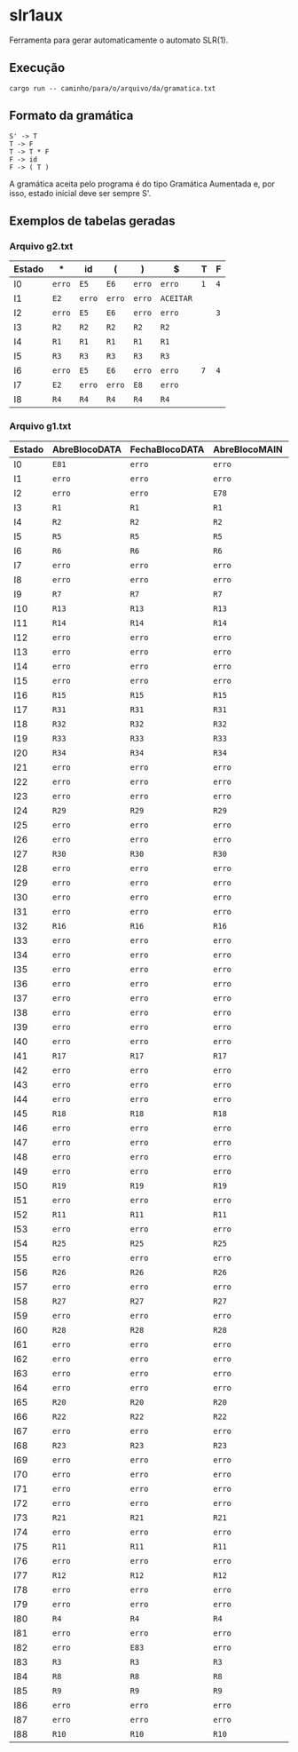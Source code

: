 # slr1aux
Ferramenta para gerar automaticamente o automato SLR(1).
## Execução
```
cargo run -- caminho/para/o/arquivo/da/gramatica.txt
```
## Formato da gramática
```
S' -> T
T -> F
T -> T * F
F -> id
F -> ( T )
```
A gramática aceita pelo programa é do tipo Gramática Aumentada e, por isso, estado inicial deve ser sempre S'.
## Exemplos de tabelas geradas
### Arquivo g2.txt
| Estado | * | id | ( | ) | $ | T | F |
|---|---|---|---|---|---|---|---|
| I0 | ```erro``` | ```E5``` | ```E6``` | ```erro``` | ```erro``` | ```1``` | ```4``` | 
| I1 | ```E2``` | ```erro``` | ```erro``` | ```erro``` | ```ACEITAR``` |   |   | 
| I2 | ```erro``` | ```E5``` | ```E6``` | ```erro``` | ```erro``` |   | ```3``` | 
| I3 | ```R2``` | ```R2``` | ```R2``` | ```R2``` | ```R2``` |   |   | 
| I4 | ```R1``` | ```R1``` | ```R1``` | ```R1``` | ```R1``` |   |   | 
| I5 | ```R3``` | ```R3``` | ```R3``` | ```R3``` | ```R3``` |   |   | 
| I6 | ```erro``` | ```E5``` | ```E6``` | ```erro``` | ```erro``` | ```7``` | ```4``` | 
| I7 | ```E2``` | ```erro``` | ```erro``` | ```E8``` | ```erro``` |   |   | 
| I8 | ```R4``` | ```R4``` | ```R4``` | ```R4``` | ```R4``` |   |   | 
### Arquivo g1.txt
| Estado | AbreBlocoDATA | FechaBlocoDATA | AbreBlocoMAIN | FechaBlocoMAIN | AbreBlocoDeCodigo | FechaBlocoDeCodigo | TipoDeVariavel | DoisPontos | IdDeVariavel | PontoEVirgula | Virgula | AbreBlocoINZ | FechaBlocoINZ | AbreBlocoWNZ | FechaBlocoWNZ | AbreBlocoRUI | FechaBlocoRUI | Bloc | IdDeBloco | Set | Print | String | Scan | Caractere | Numero | Operador | AbreParenteses | FechaParenteses | $ | S | A | B | C | D | E | F | G | H | I | J | K | L | M |
|---|---|---|---|---|---|---|---|---|---|---|---|---|---|---|---|---|---|---|---|---|---|---|---|---|---|---|---|---|---|---|---|---|---|---|---|---|---|---|---|---|---|---|---|
| I0 | ```E81``` | ```erro``` | ```erro``` | ```erro``` | ```erro``` | ```erro``` | ```erro``` | ```erro``` | ```erro``` | ```erro``` | ```erro``` | ```erro``` | ```erro``` | ```erro``` | ```erro``` | ```erro``` | ```erro``` | ```erro``` | ```erro``` | ```erro``` | ```erro``` | ```erro``` | ```erro``` | ```erro``` | ```erro``` | ```erro``` | ```erro``` | ```erro``` | ```erro``` | ```1``` | ```2``` |   |   |   |   |   |   |   |   |   |   |   |   | 
| I1 | ```erro``` | ```erro``` | ```erro``` | ```erro``` | ```erro``` | ```erro``` | ```erro``` | ```erro``` | ```erro``` | ```erro``` | ```erro``` | ```erro``` | ```erro``` | ```erro``` | ```erro``` | ```erro``` | ```erro``` | ```erro``` | ```erro``` | ```erro``` | ```erro``` | ```erro``` | ```erro``` | ```erro``` | ```erro``` | ```erro``` | ```erro``` | ```erro``` | ```ACEITAR``` |   |   |   |   |   |   |   |   |   |   |   |   |   |   | 
| I2 | ```erro``` | ```erro``` | ```E78``` | ```erro``` | ```erro``` | ```erro``` | ```erro``` | ```erro``` | ```erro``` | ```erro``` | ```erro``` | ```erro``` | ```erro``` | ```erro``` | ```erro``` | ```erro``` | ```erro``` | ```erro``` | ```erro``` | ```erro``` | ```erro``` | ```erro``` | ```erro``` | ```erro``` | ```erro``` | ```erro``` | ```erro``` | ```erro``` | ```erro``` |   |   | ```3``` |   |   |   |   |   |   |   |   |   |   |   | 
| I3 | ```R1``` | ```R1``` | ```R1``` | ```R1``` | ```E7``` | ```R1``` | ```R1``` | ```R1``` | ```R1``` | ```R1``` | ```R1``` | ```R1``` | ```R1``` | ```R1``` | ```R1``` | ```R1``` | ```R1``` | ```R1``` | ```R1``` | ```R1``` | ```R1``` | ```R1``` | ```R1``` | ```R1``` | ```R1``` | ```R1``` | ```R1``` | ```R1``` | ```R1``` |   |   |   | ```4``` | ```5``` |   |   |   |   |   |   |   |   |   | 
| I4 | ```R2``` | ```R2``` | ```R2``` | ```R2``` | ```R2``` | ```R2``` | ```R2``` | ```R2``` | ```R2``` | ```R2``` | ```R2``` | ```R2``` | ```R2``` | ```R2``` | ```R2``` | ```R2``` | ```R2``` | ```R2``` | ```R2``` | ```R2``` | ```R2``` | ```R2``` | ```R2``` | ```R2``` | ```R2``` | ```R2``` | ```R2``` | ```R2``` | ```R2``` |   |   |   |   |   |   |   |   |   |   |   |   |   |   | 
| I5 | ```R5``` | ```R5``` | ```R5``` | ```R5``` | ```E7``` | ```R5``` | ```R5``` | ```R5``` | ```R5``` | ```R5``` | ```R5``` | ```R5``` | ```R5``` | ```R5``` | ```R5``` | ```R5``` | ```R5``` | ```R5``` | ```R5``` | ```R5``` | ```R5``` | ```R5``` | ```R5``` | ```R5``` | ```R5``` | ```R5``` | ```R5``` | ```R5``` | ```R5``` |   |   |   | ```6``` | ```5``` |   |   |   |   |   |   |   |   |   | 
| I6 | ```R6``` | ```R6``` | ```R6``` | ```R6``` | ```R6``` | ```R6``` | ```R6``` | ```R6``` | ```R6``` | ```R6``` | ```R6``` | ```R6``` | ```R6``` | ```R6``` | ```R6``` | ```R6``` | ```R6``` | ```R6``` | ```R6``` | ```R6``` | ```R6``` | ```R6``` | ```R6``` | ```R6``` | ```R6``` | ```R6``` | ```R6``` | ```R6``` | ```R6``` |   |   |   |   |   |   |   |   |   |   |   |   |   |   | 
| I7 | ```erro``` | ```erro``` | ```erro``` | ```erro``` | ```erro``` | ```erro``` | ```erro``` | ```erro``` | ```erro``` | ```erro``` | ```erro``` | ```E12``` | ```erro``` | ```E28``` | ```erro``` | ```E33``` | ```erro``` | ```E42``` | ```erro``` | ```E46``` | ```E61``` | ```erro``` | ```E69``` | ```erro``` | ```erro``` | ```erro``` | ```erro``` | ```erro``` | ```erro``` |   |   |   |   |   |   |   |   | ```8``` | ```10``` |   |   |   |   | 
| I8 | ```erro``` | ```erro``` | ```erro``` | ```erro``` | ```erro``` | ```E9``` | ```erro``` | ```erro``` | ```erro``` | ```erro``` | ```erro``` | ```erro``` | ```erro``` | ```erro``` | ```erro``` | ```erro``` | ```erro``` | ```erro``` | ```erro``` | ```erro``` | ```erro``` | ```erro``` | ```erro``` | ```erro``` | ```erro``` | ```erro``` | ```erro``` | ```erro``` | ```erro``` |   |   |   |   |   |   |   |   |   |   |   |   |   |   | 
| I9 | ```R7``` | ```R7``` | ```R7``` | ```R7``` | ```R7``` | ```R7``` | ```R7``` | ```R7``` | ```R7``` | ```R7``` | ```R7``` | ```R7``` | ```R7``` | ```R7``` | ```R7``` | ```R7``` | ```R7``` | ```R7``` | ```R7``` | ```R7``` | ```R7``` | ```R7``` | ```R7``` | ```R7``` | ```R7``` | ```R7``` | ```R7``` | ```R7``` | ```R7``` |   |   |   |   |   |   |   |   |   |   |   |   |   |   | 
| I10 | ```R13``` | ```R13``` | ```R13``` | ```R13``` | ```R13``` | ```R13``` | ```R13``` | ```R13``` | ```R13``` | ```R13``` | ```R13``` | ```E12``` | ```R13``` | ```E28``` | ```R13``` | ```E33``` | ```R13``` | ```E42``` | ```R13``` | ```E46``` | ```E61``` | ```R13``` | ```E69``` | ```R13``` | ```R13``` | ```R13``` | ```R13``` | ```R13``` | ```R13``` |   |   |   |   |   |   |   |   | ```11``` | ```10``` |   |   |   |   | 
| I11 | ```R14``` | ```R14``` | ```R14``` | ```R14``` | ```R14``` | ```R14``` | ```R14``` | ```R14``` | ```R14``` | ```R14``` | ```R14``` | ```R14``` | ```R14``` | ```R14``` | ```R14``` | ```R14``` | ```R14``` | ```R14``` | ```R14``` | ```R14``` | ```R14``` | ```R14``` | ```R14``` | ```R14``` | ```R14``` | ```R14``` | ```R14``` | ```R14``` | ```R14``` |   |   |   |   |   |   |   |   |   |   |   |   |   |   | 
| I12 | ```erro``` | ```erro``` | ```erro``` | ```erro``` | ```erro``` | ```erro``` | ```erro``` | ```erro``` | ```E18``` | ```erro``` | ```erro``` | ```erro``` | ```erro``` | ```erro``` | ```erro``` | ```erro``` | ```erro``` | ```erro``` | ```erro``` | ```erro``` | ```erro``` | ```erro``` | ```erro``` | ```E20``` | ```E19``` | ```E21``` | ```erro``` | ```erro``` | ```erro``` |   |   |   |   |   |   |   |   |   |   |   |   | ```17``` | ```13``` | 
| I13 | ```erro``` | ```erro``` | ```erro``` | ```erro``` | ```erro``` | ```erro``` | ```erro``` | ```E14``` | ```erro``` | ```erro``` | ```erro``` | ```erro``` | ```erro``` | ```erro``` | ```erro``` | ```erro``` | ```erro``` | ```erro``` | ```erro``` | ```erro``` | ```erro``` | ```erro``` | ```erro``` | ```erro``` | ```erro``` | ```erro``` | ```erro``` | ```erro``` | ```erro``` |   |   |   |   |   |   |   |   |   |   |   |   |   |   | 
| I14 | ```erro``` | ```erro``` | ```erro``` | ```erro``` | ```erro``` | ```erro``` | ```erro``` | ```erro``` | ```erro``` | ```erro``` | ```erro``` | ```E12``` | ```erro``` | ```E28``` | ```erro``` | ```E33``` | ```erro``` | ```E42``` | ```erro``` | ```E46``` | ```E61``` | ```erro``` | ```E69``` | ```erro``` | ```erro``` | ```erro``` | ```erro``` | ```erro``` | ```erro``` |   |   |   |   |   |   |   |   | ```15``` | ```10``` |   |   |   |   | 
| I15 | ```erro``` | ```erro``` | ```erro``` | ```erro``` | ```erro``` | ```erro``` | ```erro``` | ```erro``` | ```erro``` | ```erro``` | ```erro``` | ```erro``` | ```E16``` | ```erro``` | ```erro``` | ```erro``` | ```erro``` | ```erro``` | ```erro``` | ```erro``` | ```erro``` | ```erro``` | ```erro``` | ```erro``` | ```erro``` | ```erro``` | ```erro``` | ```erro``` | ```erro``` |   |   |   |   |   |   |   |   |   |   |   |   |   |   | 
| I16 | ```R15``` | ```R15``` | ```R15``` | ```R15``` | ```R15``` | ```R15``` | ```R15``` | ```R15``` | ```R15``` | ```R15``` | ```R15``` | ```R15``` | ```R15``` | ```R15``` | ```R15``` | ```R15``` | ```R15``` | ```R15``` | ```R15``` | ```R15``` | ```R15``` | ```R15``` | ```R15``` | ```R15``` | ```R15``` | ```R15``` | ```R15``` | ```R15``` | ```R15``` |   |   |   |   |   |   |   |   |   |   |   |   |   |   | 
| I17 | ```R31``` | ```R31``` | ```R31``` | ```R31``` | ```R31``` | ```R31``` | ```R31``` | ```R31``` | ```R31``` | ```R31``` | ```R31``` | ```R31``` | ```R31``` | ```R31``` | ```R31``` | ```R31``` | ```R31``` | ```R31``` | ```R31``` | ```R31``` | ```R31``` | ```R31``` | ```R31``` | ```R31``` | ```R31``` | ```R31``` | ```R31``` | ```R31``` | ```R31``` |   |   |   |   |   |   |   |   |   |   |   |   |   |   | 
| I18 | ```R32``` | ```R32``` | ```R32``` | ```R32``` | ```R32``` | ```R32``` | ```R32``` | ```R32``` | ```R32``` | ```R32``` | ```R32``` | ```R32``` | ```R32``` | ```R32``` | ```R32``` | ```R32``` | ```R32``` | ```R32``` | ```R32``` | ```R32``` | ```R32``` | ```R32``` | ```R32``` | ```R32``` | ```R32``` | ```R32``` | ```R32``` | ```R32``` | ```R32``` |   |   |   |   |   |   |   |   |   |   |   |   |   |   | 
| I19 | ```R33``` | ```R33``` | ```R33``` | ```R33``` | ```R33``` | ```R33``` | ```R33``` | ```R33``` | ```R33``` | ```R33``` | ```R33``` | ```R33``` | ```R33``` | ```R33``` | ```R33``` | ```R33``` | ```R33``` | ```R33``` | ```R33``` | ```R33``` | ```R33``` | ```R33``` | ```R33``` | ```R33``` | ```R33``` | ```R33``` | ```R33``` | ```R33``` | ```R33``` |   |   |   |   |   |   |   |   |   |   |   |   |   |   | 
| I20 | ```R34``` | ```R34``` | ```R34``` | ```R34``` | ```R34``` | ```R34``` | ```R34``` | ```R34``` | ```R34``` | ```R34``` | ```R34``` | ```R34``` | ```R34``` | ```R34``` | ```R34``` | ```R34``` | ```R34``` | ```R34``` | ```R34``` | ```R34``` | ```R34``` | ```R34``` | ```R34``` | ```R34``` | ```R34``` | ```R34``` | ```R34``` | ```R34``` | ```R34``` |   |   |   |   |   |   |   |   |   |   |   |   |   |   | 
| I21 | ```erro``` | ```erro``` | ```erro``` | ```erro``` | ```erro``` | ```erro``` | ```erro``` | ```erro``` | ```erro``` | ```erro``` | ```erro``` | ```erro``` | ```erro``` | ```erro``` | ```erro``` | ```erro``` | ```erro``` | ```erro``` | ```erro``` | ```erro``` | ```erro``` | ```erro``` | ```erro``` | ```erro``` | ```erro``` | ```erro``` | ```E22``` | ```erro``` | ```erro``` |   |   |   |   |   |   |   |   |   |   |   |   |   |   | 
| I22 | ```erro``` | ```erro``` | ```erro``` | ```erro``` | ```erro``` | ```erro``` | ```erro``` | ```erro``` | ```E18``` | ```erro``` | ```erro``` | ```erro``` | ```erro``` | ```erro``` | ```erro``` | ```erro``` | ```erro``` | ```erro``` | ```erro``` | ```erro``` | ```erro``` | ```erro``` | ```erro``` | ```E20``` | ```E19``` | ```E21``` | ```erro``` | ```erro``` | ```erro``` |   |   |   |   |   |   |   |   |   |   |   |   | ```17``` | ```23``` | 
| I23 | ```erro``` | ```erro``` | ```erro``` | ```erro``` | ```erro``` | ```erro``` | ```erro``` | ```erro``` | ```erro``` | ```erro``` | ```E25``` | ```erro``` | ```erro``` | ```erro``` | ```erro``` | ```erro``` | ```erro``` | ```erro``` | ```erro``` | ```erro``` | ```erro``` | ```erro``` | ```erro``` | ```erro``` | ```erro``` | ```erro``` | ```erro``` | ```E24``` | ```erro``` |   |   |   |   |   |   |   |   |   |   |   |   |   |   | 
| I24 | ```R29``` | ```R29``` | ```R29``` | ```R29``` | ```R29``` | ```R29``` | ```R29``` | ```R29``` | ```R29``` | ```R29``` | ```R29``` | ```R29``` | ```R29``` | ```R29``` | ```R29``` | ```R29``` | ```R29``` | ```R29``` | ```R29``` | ```R29``` | ```R29``` | ```R29``` | ```R29``` | ```R29``` | ```R29``` | ```R29``` | ```R29``` | ```R29``` | ```R29``` |   |   |   |   |   |   |   |   |   |   |   |   |   |   | 
| I25 | ```erro``` | ```erro``` | ```erro``` | ```erro``` | ```erro``` | ```erro``` | ```erro``` | ```erro``` | ```E18``` | ```erro``` | ```erro``` | ```erro``` | ```erro``` | ```erro``` | ```erro``` | ```erro``` | ```erro``` | ```erro``` | ```erro``` | ```erro``` | ```erro``` | ```erro``` | ```erro``` | ```E20``` | ```E19``` | ```E21``` | ```erro``` | ```erro``` | ```erro``` |   |   |   |   |   |   |   |   |   |   |   |   | ```17``` | ```26``` | 
| I26 | ```erro``` | ```erro``` | ```erro``` | ```erro``` | ```erro``` | ```erro``` | ```erro``` | ```erro``` | ```erro``` | ```erro``` | ```erro``` | ```erro``` | ```erro``` | ```erro``` | ```erro``` | ```erro``` | ```erro``` | ```erro``` | ```erro``` | ```erro``` | ```erro``` | ```erro``` | ```erro``` | ```erro``` | ```erro``` | ```erro``` | ```erro``` | ```E24``` | ```erro``` |   |   |   |   |   |   |   |   |   |   |   |   |   |   | 
| I27 | ```R30``` | ```R30``` | ```R30``` | ```R30``` | ```R30``` | ```R30``` | ```R30``` | ```R30``` | ```R30``` | ```R30``` | ```R30``` | ```R30``` | ```R30``` | ```R30``` | ```R30``` | ```R30``` | ```R30``` | ```R30``` | ```R30``` | ```R30``` | ```R30``` | ```R30``` | ```R30``` | ```R30``` | ```R30``` | ```R30``` | ```R30``` | ```R30``` | ```R30``` |   |   |   |   |   |   |   |   |   |   |   |   |   |   | 
| I28 | ```erro``` | ```erro``` | ```erro``` | ```erro``` | ```erro``` | ```erro``` | ```erro``` | ```erro``` | ```E18``` | ```erro``` | ```erro``` | ```erro``` | ```erro``` | ```erro``` | ```erro``` | ```erro``` | ```erro``` | ```erro``` | ```erro``` | ```erro``` | ```erro``` | ```erro``` | ```erro``` | ```E20``` | ```E19``` | ```E21``` | ```erro``` | ```erro``` | ```erro``` |   |   |   |   |   |   |   |   |   |   |   |   | ```17``` | ```29``` | 
| I29 | ```erro``` | ```erro``` | ```erro``` | ```erro``` | ```erro``` | ```erro``` | ```erro``` | ```E14``` | ```erro``` | ```erro``` | ```erro``` | ```erro``` | ```erro``` | ```erro``` | ```erro``` | ```erro``` | ```erro``` | ```erro``` | ```erro``` | ```erro``` | ```erro``` | ```erro``` | ```erro``` | ```erro``` | ```erro``` | ```erro``` | ```erro``` | ```erro``` | ```erro``` |   |   |   |   |   |   |   |   |   |   |   |   |   |   | 
| I30 | ```erro``` | ```erro``` | ```erro``` | ```erro``` | ```erro``` | ```erro``` | ```erro``` | ```erro``` | ```erro``` | ```erro``` | ```erro``` | ```E12``` | ```erro``` | ```E28``` | ```erro``` | ```E33``` | ```erro``` | ```E42``` | ```erro``` | ```E46``` | ```E61``` | ```erro``` | ```E69``` | ```erro``` | ```erro``` | ```erro``` | ```erro``` | ```erro``` | ```erro``` |   |   |   |   |   |   |   |   | ```31``` | ```10``` |   |   |   |   | 
| I31 | ```erro``` | ```erro``` | ```erro``` | ```erro``` | ```erro``` | ```erro``` | ```erro``` | ```erro``` | ```erro``` | ```erro``` | ```erro``` | ```erro``` | ```erro``` | ```erro``` | ```E32``` | ```erro``` | ```erro``` | ```erro``` | ```erro``` | ```erro``` | ```erro``` | ```erro``` | ```erro``` | ```erro``` | ```erro``` | ```erro``` | ```erro``` | ```erro``` | ```erro``` |   |   |   |   |   |   |   |   |   |   |   |   |   |   | 
| I32 | ```R16``` | ```R16``` | ```R16``` | ```R16``` | ```R16``` | ```R16``` | ```R16``` | ```R16``` | ```R16``` | ```R16``` | ```R16``` | ```R16``` | ```R16``` | ```R16``` | ```R16``` | ```R16``` | ```R16``` | ```R16``` | ```R16``` | ```R16``` | ```R16``` | ```R16``` | ```R16``` | ```R16``` | ```R16``` | ```R16``` | ```R16``` | ```R16``` | ```R16``` |   |   |   |   |   |   |   |   |   |   |   |   |   |   | 
| I33 | ```erro``` | ```erro``` | ```erro``` | ```erro``` | ```erro``` | ```erro``` | ```erro``` | ```erro``` | ```E18``` | ```erro``` | ```erro``` | ```erro``` | ```erro``` | ```erro``` | ```erro``` | ```erro``` | ```erro``` | ```erro``` | ```erro``` | ```erro``` | ```erro``` | ```erro``` | ```erro``` | ```erro``` | ```erro``` | ```erro``` | ```erro``` | ```erro``` | ```erro``` |   |   |   |   |   |   |   |   |   |   |   |   |   |   | 
| I34 | ```erro``` | ```erro``` | ```erro``` | ```erro``` | ```erro``` | ```erro``` | ```erro``` | ```erro``` | ```erro``` | ```erro``` | ```E25``` | ```erro``` | ```erro``` | ```erro``` | ```erro``` | ```erro``` | ```erro``` | ```erro``` | ```erro``` | ```erro``` | ```erro``` | ```erro``` | ```erro``` | ```erro``` | ```erro``` | ```erro``` | ```erro``` | ```erro``` | ```erro``` |   |   |   |   |   |   |   |   |   |   |   |   |   |   | 
| I35 | ```erro``` | ```erro``` | ```erro``` | ```erro``` | ```erro``` | ```erro``` | ```erro``` | ```erro``` | ```E18``` | ```erro``` | ```erro``` | ```erro``` | ```erro``` | ```erro``` | ```erro``` | ```erro``` | ```erro``` | ```erro``` | ```erro``` | ```erro``` | ```erro``` | ```erro``` | ```erro``` | ```E20``` | ```E19``` | ```E21``` | ```erro``` | ```erro``` | ```erro``` |   |   |   |   |   |   |   |   |   |   |   |   | ```17``` | ```36``` | 
| I36 | ```erro``` | ```erro``` | ```erro``` | ```erro``` | ```erro``` | ```erro``` | ```erro``` | ```erro``` | ```erro``` | ```erro``` | ```E25``` | ```erro``` | ```erro``` | ```erro``` | ```erro``` | ```erro``` | ```erro``` | ```erro``` | ```erro``` | ```erro``` | ```erro``` | ```erro``` | ```erro``` | ```erro``` | ```erro``` | ```erro``` | ```erro``` | ```erro``` | ```erro``` |   |   |   |   |   |   |   |   |   |   |   |   |   |   | 
| I37 | ```erro``` | ```erro``` | ```erro``` | ```erro``` | ```erro``` | ```erro``` | ```erro``` | ```erro``` | ```E18``` | ```erro``` | ```erro``` | ```erro``` | ```erro``` | ```erro``` | ```erro``` | ```erro``` | ```erro``` | ```erro``` | ```erro``` | ```erro``` | ```erro``` | ```erro``` | ```erro``` | ```E20``` | ```E19``` | ```E21``` | ```erro``` | ```erro``` | ```erro``` |   |   |   |   |   |   |   |   |   |   |   |   | ```17``` | ```38``` | 
| I38 | ```erro``` | ```erro``` | ```erro``` | ```erro``` | ```erro``` | ```erro``` | ```erro``` | ```E14``` | ```erro``` | ```erro``` | ```erro``` | ```erro``` | ```erro``` | ```erro``` | ```erro``` | ```erro``` | ```erro``` | ```erro``` | ```erro``` | ```erro``` | ```erro``` | ```erro``` | ```erro``` | ```erro``` | ```erro``` | ```erro``` | ```erro``` | ```erro``` | ```erro``` |   |   |   |   |   |   |   |   |   |   |   |   |   |   | 
| I39 | ```erro``` | ```erro``` | ```erro``` | ```erro``` | ```erro``` | ```erro``` | ```erro``` | ```erro``` | ```erro``` | ```erro``` | ```erro``` | ```E12``` | ```erro``` | ```E28``` | ```erro``` | ```E33``` | ```erro``` | ```E42``` | ```erro``` | ```E46``` | ```E61``` | ```erro``` | ```E69``` | ```erro``` | ```erro``` | ```erro``` | ```erro``` | ```erro``` | ```erro``` |   |   |   |   |   |   |   |   | ```40``` | ```10``` |   |   |   |   | 
| I40 | ```erro``` | ```erro``` | ```erro``` | ```erro``` | ```erro``` | ```erro``` | ```erro``` | ```erro``` | ```erro``` | ```erro``` | ```erro``` | ```erro``` | ```erro``` | ```erro``` | ```erro``` | ```erro``` | ```E41``` | ```erro``` | ```erro``` | ```erro``` | ```erro``` | ```erro``` | ```erro``` | ```erro``` | ```erro``` | ```erro``` | ```erro``` | ```erro``` | ```erro``` |   |   |   |   |   |   |   |   |   |   |   |   |   |   | 
| I41 | ```R17``` | ```R17``` | ```R17``` | ```R17``` | ```R17``` | ```R17``` | ```R17``` | ```R17``` | ```R17``` | ```R17``` | ```R17``` | ```R17``` | ```R17``` | ```R17``` | ```R17``` | ```R17``` | ```R17``` | ```R17``` | ```R17``` | ```R17``` | ```R17``` | ```R17``` | ```R17``` | ```R17``` | ```R17``` | ```R17``` | ```R17``` | ```R17``` | ```R17``` |   |   |   |   |   |   |   |   |   |   |   |   |   |   | 
| I42 | ```erro``` | ```erro``` | ```erro``` | ```erro``` | ```erro``` | ```erro``` | ```erro``` | ```E14``` | ```erro``` | ```erro``` | ```erro``` | ```erro``` | ```erro``` | ```erro``` | ```erro``` | ```erro``` | ```erro``` | ```erro``` | ```erro``` | ```erro``` | ```erro``` | ```erro``` | ```erro``` | ```erro``` | ```erro``` | ```erro``` | ```erro``` | ```erro``` | ```erro``` |   |   |   |   |   |   |   |   |   |   |   |   |   |   | 
| I43 | ```erro``` | ```erro``` | ```erro``` | ```erro``` | ```erro``` | ```erro``` | ```erro``` | ```erro``` | ```erro``` | ```erro``` | ```erro``` | ```erro``` | ```erro``` | ```erro``` | ```erro``` | ```erro``` | ```erro``` | ```erro``` | ```E44``` | ```erro``` | ```erro``` | ```erro``` | ```erro``` | ```erro``` | ```erro``` | ```erro``` | ```erro``` | ```erro``` | ```erro``` |   |   |   |   |   |   |   |   |   |   |   |   |   |   | 
| I44 | ```erro``` | ```erro``` | ```erro``` | ```erro``` | ```erro``` | ```erro``` | ```erro``` | ```erro``` | ```erro``` | ```E45``` | ```erro``` | ```erro``` | ```erro``` | ```erro``` | ```erro``` | ```erro``` | ```erro``` | ```erro``` | ```erro``` | ```erro``` | ```erro``` | ```erro``` | ```erro``` | ```erro``` | ```erro``` | ```erro``` | ```erro``` | ```erro``` | ```erro``` |   |   |   |   |   |   |   |   |   |   |   |   |   |   | 
| I45 | ```R18``` | ```R18``` | ```R18``` | ```R18``` | ```R18``` | ```R18``` | ```R18``` | ```R18``` | ```R18``` | ```R18``` | ```R18``` | ```R18``` | ```R18``` | ```R18``` | ```R18``` | ```R18``` | ```R18``` | ```R18``` | ```R18``` | ```R18``` | ```R18``` | ```R18``` | ```R18``` | ```R18``` | ```R18``` | ```R18``` | ```R18``` | ```R18``` | ```R18``` |   |   |   |   |   |   |   |   |   |   |   |   |   |   | 
| I46 | ```erro``` | ```erro``` | ```erro``` | ```erro``` | ```erro``` | ```erro``` | ```erro``` | ```E14``` | ```erro``` | ```erro``` | ```erro``` | ```erro``` | ```erro``` | ```erro``` | ```erro``` | ```erro``` | ```erro``` | ```erro``` | ```erro``` | ```erro``` | ```erro``` | ```erro``` | ```erro``` | ```erro``` | ```erro``` | ```erro``` | ```erro``` | ```erro``` | ```erro``` |   |   |   |   |   |   |   |   |   |   |   |   |   |   | 
| I47 | ```erro``` | ```erro``` | ```erro``` | ```erro``` | ```erro``` | ```erro``` | ```erro``` | ```erro``` | ```E18``` | ```erro``` | ```erro``` | ```erro``` | ```erro``` | ```erro``` | ```erro``` | ```erro``` | ```erro``` | ```erro``` | ```erro``` | ```erro``` | ```erro``` | ```erro``` | ```erro``` | ```erro``` | ```erro``` | ```erro``` | ```erro``` | ```erro``` | ```erro``` |   |   |   |   |   |   |   |   |   |   |   |   |   |   | 
| I48 | ```erro``` | ```erro``` | ```erro``` | ```erro``` | ```erro``` | ```erro``` | ```erro``` | ```erro``` | ```erro``` | ```erro``` | ```E25``` | ```erro``` | ```erro``` | ```erro``` | ```erro``` | ```erro``` | ```erro``` | ```erro``` | ```erro``` | ```erro``` | ```erro``` | ```erro``` | ```erro``` | ```erro``` | ```erro``` | ```erro``` | ```erro``` | ```erro``` | ```erro``` |   |   |   |   |   |   |   |   |   |   |   |   |   |   | 
| I49 | ```erro``` | ```erro``` | ```erro``` | ```erro``` | ```erro``` | ```erro``` | ```erro``` | ```erro``` | ```E18``` | ```erro``` | ```erro``` | ```erro``` | ```erro``` | ```erro``` | ```erro``` | ```erro``` | ```erro``` | ```erro``` | ```erro``` | ```erro``` | ```erro``` | ```E57``` | ```erro``` | ```E20``` | ```E19``` | ```E21``` | ```erro``` | ```erro``` | ```erro``` |   |   |   |   |   |   |   |   |   |   |   | ```50``` | ```59``` |   | 
| I50 | ```R19``` | ```R19``` | ```R19``` | ```R19``` | ```R19``` | ```R19``` | ```R19``` | ```R19``` | ```R19``` | ```R19``` | ```R19``` | ```R19``` | ```R19``` | ```R19``` | ```R19``` | ```R19``` | ```R19``` | ```R19``` | ```R19``` | ```R19``` | ```R19``` | ```R19``` | ```R19``` | ```R19``` | ```R19``` | ```R19``` | ```R19``` | ```R19``` | ```R19``` |   |   |   |   |   |   |   |   |   |   |   |   |   |   | 
| I51 | ```erro``` | ```erro``` | ```erro``` | ```erro``` | ```erro``` | ```erro``` | ```erro``` | ```erro``` | ```erro``` | ```E45``` | ```erro``` | ```erro``` | ```erro``` | ```erro``` | ```erro``` | ```erro``` | ```erro``` | ```erro``` | ```erro``` | ```erro``` | ```erro``` | ```erro``` | ```erro``` | ```erro``` | ```erro``` | ```erro``` | ```erro``` | ```erro``` | ```erro``` |   |   |   |   |   |   |   |   |   |   |   |   |   |   | 
| I52 | ```R11``` | ```R11``` | ```R11``` | ```R11``` | ```R11``` | ```R11``` | ```R11``` | ```R11``` | ```R11``` | ```R11``` | ```R11``` | ```R11``` | ```R11``` | ```R11``` | ```R11``` | ```R11``` | ```R11``` | ```R11``` | ```R11``` | ```R11``` | ```R11``` | ```R11``` | ```R11``` | ```R11``` | ```R11``` | ```R11``` | ```R11``` | ```R11``` | ```R11``` |   |   |   |   |   |   |   |   |   |   |   |   |   |   | 
| I53 | ```erro``` | ```erro``` | ```erro``` | ```erro``` | ```erro``` | ```erro``` | ```erro``` | ```erro``` | ```erro``` | ```E45``` | ```erro``` | ```erro``` | ```erro``` | ```erro``` | ```erro``` | ```erro``` | ```erro``` | ```erro``` | ```erro``` | ```erro``` | ```erro``` | ```erro``` | ```erro``` | ```erro``` | ```erro``` | ```erro``` | ```erro``` | ```erro``` | ```erro``` |   |   |   |   |   |   |   |   |   |   |   |   |   |   | 
| I54 | ```R25``` | ```R25``` | ```R25``` | ```R25``` | ```R25``` | ```R25``` | ```R25``` | ```R25``` | ```R25``` | ```R25``` | ```R25``` | ```R25``` | ```R25``` | ```R25``` | ```R25``` | ```R25``` | ```R25``` | ```R25``` | ```R25``` | ```R25``` | ```R25``` | ```R25``` | ```R25``` | ```R25``` | ```R25``` | ```R25``` | ```R25``` | ```R25``` | ```R25``` |   |   |   |   |   |   |   |   |   |   |   |   |   |   | 
| I55 | ```erro``` | ```erro``` | ```erro``` | ```erro``` | ```erro``` | ```erro``` | ```erro``` | ```erro``` | ```erro``` | ```E45``` | ```erro``` | ```erro``` | ```erro``` | ```erro``` | ```erro``` | ```erro``` | ```erro``` | ```erro``` | ```erro``` | ```erro``` | ```erro``` | ```erro``` | ```erro``` | ```erro``` | ```erro``` | ```erro``` | ```erro``` | ```erro``` | ```erro``` |   |   |   |   |   |   |   |   |   |   |   |   |   |   | 
| I56 | ```R26``` | ```R26``` | ```R26``` | ```R26``` | ```R26``` | ```R26``` | ```R26``` | ```R26``` | ```R26``` | ```R26``` | ```R26``` | ```R26``` | ```R26``` | ```R26``` | ```R26``` | ```R26``` | ```R26``` | ```R26``` | ```R26``` | ```R26``` | ```R26``` | ```R26``` | ```R26``` | ```R26``` | ```R26``` | ```R26``` | ```R26``` | ```R26``` | ```R26``` |   |   |   |   |   |   |   |   |   |   |   |   |   |   | 
| I57 | ```erro``` | ```erro``` | ```erro``` | ```erro``` | ```erro``` | ```erro``` | ```erro``` | ```erro``` | ```erro``` | ```E45``` | ```erro``` | ```erro``` | ```erro``` | ```erro``` | ```erro``` | ```erro``` | ```erro``` | ```erro``` | ```erro``` | ```erro``` | ```erro``` | ```erro``` | ```erro``` | ```erro``` | ```erro``` | ```erro``` | ```erro``` | ```erro``` | ```erro``` |   |   |   |   |   |   |   |   |   |   |   |   |   |   | 
| I58 | ```R27``` | ```R27``` | ```R27``` | ```R27``` | ```R27``` | ```R27``` | ```R27``` | ```R27``` | ```R27``` | ```R27``` | ```R27``` | ```R27``` | ```R27``` | ```R27``` | ```R27``` | ```R27``` | ```R27``` | ```R27``` | ```R27``` | ```R27``` | ```R27``` | ```R27``` | ```R27``` | ```R27``` | ```R27``` | ```R27``` | ```R27``` | ```R27``` | ```R27``` |   |   |   |   |   |   |   |   |   |   |   |   |   |   | 
| I59 | ```erro``` | ```erro``` | ```erro``` | ```erro``` | ```erro``` | ```erro``` | ```erro``` | ```erro``` | ```erro``` | ```E45``` | ```erro``` | ```erro``` | ```erro``` | ```erro``` | ```erro``` | ```erro``` | ```erro``` | ```erro``` | ```erro``` | ```erro``` | ```erro``` | ```erro``` | ```erro``` | ```erro``` | ```erro``` | ```erro``` | ```erro``` | ```erro``` | ```erro``` |   |   |   |   |   |   |   |   |   |   |   |   |   |   | 
| I60 | ```R28``` | ```R28``` | ```R28``` | ```R28``` | ```R28``` | ```R28``` | ```R28``` | ```R28``` | ```R28``` | ```R28``` | ```R28``` | ```R28``` | ```R28``` | ```R28``` | ```R28``` | ```R28``` | ```R28``` | ```R28``` | ```R28``` | ```R28``` | ```R28``` | ```R28``` | ```R28``` | ```R28``` | ```R28``` | ```R28``` | ```R28``` | ```R28``` | ```R28``` |   |   |   |   |   |   |   |   |   |   |   |   |   |   | 
| I61 | ```erro``` | ```erro``` | ```erro``` | ```erro``` | ```erro``` | ```erro``` | ```erro``` | ```E14``` | ```erro``` | ```erro``` | ```erro``` | ```erro``` | ```erro``` | ```erro``` | ```erro``` | ```erro``` | ```erro``` | ```erro``` | ```erro``` | ```erro``` | ```erro``` | ```erro``` | ```erro``` | ```erro``` | ```erro``` | ```erro``` | ```erro``` | ```erro``` | ```erro``` |   |   |   |   |   |   |   |   |   |   |   |   |   |   | 
| I62 | ```erro``` | ```erro``` | ```erro``` | ```erro``` | ```erro``` | ```erro``` | ```erro``` | ```erro``` | ```erro``` | ```erro``` | ```erro``` | ```erro``` | ```erro``` | ```erro``` | ```erro``` | ```erro``` | ```erro``` | ```erro``` | ```erro``` | ```erro``` | ```erro``` | ```E57``` | ```erro``` | ```erro``` | ```erro``` | ```erro``` | ```erro``` | ```erro``` | ```erro``` |   |   |   |   |   |   |   |   |   |   |   |   |   |   | 
| I63 | ```erro``` | ```erro``` | ```erro``` | ```erro``` | ```erro``` | ```erro``` | ```erro``` | ```erro``` | ```erro``` | ```erro``` | ```E25``` | ```erro``` | ```erro``` | ```erro``` | ```erro``` | ```erro``` | ```erro``` | ```erro``` | ```erro``` | ```erro``` | ```erro``` | ```erro``` | ```erro``` | ```erro``` | ```erro``` | ```erro``` | ```erro``` | ```erro``` | ```erro``` |   |   |   |   |   |   |   |   |   |   |   |   |   |   | 
| I64 | ```erro``` | ```erro``` | ```erro``` | ```erro``` | ```erro``` | ```erro``` | ```erro``` | ```erro``` | ```E18``` | ```erro``` | ```erro``` | ```erro``` | ```erro``` | ```erro``` | ```erro``` | ```erro``` | ```erro``` | ```erro``` | ```erro``` | ```erro``` | ```erro``` | ```E57``` | ```erro``` | ```E20``` | ```E19``` | ```E21``` | ```erro``` | ```erro``` | ```erro``` |   |   |   |   |   |   |   |   |   |   | ```65``` | ```66``` | ```59``` |   | 
| I65 | ```R20``` | ```R20``` | ```R20``` | ```R20``` | ```R20``` | ```R20``` | ```R20``` | ```R20``` | ```R20``` | ```R20``` | ```R20``` | ```R20``` | ```R20``` | ```R20``` | ```R20``` | ```R20``` | ```R20``` | ```R20``` | ```R20``` | ```R20``` | ```R20``` | ```R20``` | ```R20``` | ```R20``` | ```R20``` | ```R20``` | ```R20``` | ```R20``` | ```R20``` |   |   |   |   |   |   |   |   |   |   |   |   |   |   | 
| I66 | ```R22``` | ```R22``` | ```R22``` | ```R22``` | ```R22``` | ```R22``` | ```R22``` | ```R22``` | ```R22``` | ```R22``` | ```E25``` | ```R22``` | ```R22``` | ```R22``` | ```R22``` | ```R22``` | ```R22``` | ```R22``` | ```R22``` | ```R22``` | ```R22``` | ```R22``` | ```R22``` | ```R22``` | ```R22``` | ```R22``` | ```R22``` | ```R22``` | ```R22``` |   |   |   |   |   |   |   |   |   |   |   |   |   |   | 
| I67 | ```erro``` | ```erro``` | ```erro``` | ```erro``` | ```erro``` | ```erro``` | ```erro``` | ```erro``` | ```E18``` | ```erro``` | ```erro``` | ```erro``` | ```erro``` | ```erro``` | ```erro``` | ```erro``` | ```erro``` | ```erro``` | ```erro``` | ```erro``` | ```erro``` | ```E57``` | ```erro``` | ```E20``` | ```E19``` | ```E21``` | ```erro``` | ```erro``` | ```erro``` |   |   |   |   |   |   |   |   |   |   | ```68``` | ```66``` | ```59``` |   | 
| I68 | ```R23``` | ```R23``` | ```R23``` | ```R23``` | ```R23``` | ```R23``` | ```R23``` | ```R23``` | ```R23``` | ```R23``` | ```R23``` | ```R23``` | ```R23``` | ```R23``` | ```R23``` | ```R23``` | ```R23``` | ```R23``` | ```R23``` | ```R23``` | ```R23``` | ```R23``` | ```R23``` | ```R23``` | ```R23``` | ```R23``` | ```R23``` | ```R23``` | ```R23``` |   |   |   |   |   |   |   |   |   |   |   |   |   |   | 
| I69 | ```erro``` | ```erro``` | ```erro``` | ```erro``` | ```erro``` | ```erro``` | ```erro``` | ```E14``` | ```erro``` | ```erro``` | ```erro``` | ```erro``` | ```erro``` | ```erro``` | ```erro``` | ```erro``` | ```erro``` | ```erro``` | ```erro``` | ```erro``` | ```erro``` | ```erro``` | ```erro``` | ```erro``` | ```erro``` | ```erro``` | ```erro``` | ```erro``` | ```erro``` |   |   |   |   |   |   |   |   |   |   |   |   |   |   | 
| I70 | ```erro``` | ```erro``` | ```erro``` | ```erro``` | ```erro``` | ```erro``` | ```erro``` | ```erro``` | ```erro``` | ```erro``` | ```erro``` | ```erro``` | ```erro``` | ```erro``` | ```erro``` | ```erro``` | ```erro``` | ```erro``` | ```erro``` | ```erro``` | ```erro``` | ```E57``` | ```erro``` | ```erro``` | ```erro``` | ```erro``` | ```erro``` | ```erro``` | ```erro``` |   |   |   |   |   |   |   |   |   |   |   |   |   |   | 
| I71 | ```erro``` | ```erro``` | ```erro``` | ```erro``` | ```erro``` | ```erro``` | ```erro``` | ```erro``` | ```erro``` | ```erro``` | ```E25``` | ```erro``` | ```erro``` | ```erro``` | ```erro``` | ```erro``` | ```erro``` | ```erro``` | ```erro``` | ```erro``` | ```erro``` | ```erro``` | ```erro``` | ```erro``` | ```erro``` | ```erro``` | ```erro``` | ```erro``` | ```erro``` |   |   |   |   |   |   |   |   |   |   |   |   |   |   | 
| I72 | ```erro``` | ```erro``` | ```erro``` | ```erro``` | ```erro``` | ```erro``` | ```erro``` | ```erro``` | ```E18``` | ```erro``` | ```erro``` | ```erro``` | ```erro``` | ```erro``` | ```erro``` | ```erro``` | ```erro``` | ```erro``` | ```erro``` | ```erro``` | ```erro``` | ```erro``` | ```erro``` | ```erro``` | ```erro``` | ```erro``` | ```erro``` | ```erro``` | ```erro``` |   |   |   |   |   |   |   | ```73``` |   |   |   |   |   |   | 
| I73 | ```R21``` | ```R21``` | ```R21``` | ```R21``` | ```R21``` | ```R21``` | ```R21``` | ```R21``` | ```R21``` | ```R21``` | ```R21``` | ```R21``` | ```R21``` | ```R21``` | ```R21``` | ```R21``` | ```R21``` | ```R21``` | ```R21``` | ```R21``` | ```R21``` | ```R21``` | ```R21``` | ```R21``` | ```R21``` | ```R21``` | ```R21``` | ```R21``` | ```R21``` |   |   |   |   |   |   |   |   |   |   |   |   |   |   | 
| I74 | ```erro``` | ```erro``` | ```erro``` | ```erro``` | ```erro``` | ```erro``` | ```erro``` | ```erro``` | ```erro``` | ```E45``` | ```E25``` | ```erro``` | ```erro``` | ```erro``` | ```erro``` | ```erro``` | ```erro``` | ```erro``` | ```erro``` | ```erro``` | ```erro``` | ```erro``` | ```erro``` | ```erro``` | ```erro``` | ```erro``` | ```erro``` | ```erro``` | ```erro``` |   |   |   |   |   |   |   |   |   |   |   |   |   |   | 
| I75 | ```R11``` | ```R11``` | ```R11``` | ```R11``` | ```R11``` | ```R11``` | ```R11``` | ```R11``` | ```R11``` | ```R11``` | ```R11``` | ```R11``` | ```R11``` | ```R11``` | ```R11``` | ```R11``` | ```R11``` | ```R11``` | ```R11``` | ```R11``` | ```R11``` | ```R11``` | ```R11``` | ```R11``` | ```R11``` | ```R11``` | ```R11``` | ```R11``` | ```R11``` |   |   |   |   |   |   |   |   |   |   |   |   |   |   | 
| I76 | ```erro``` | ```erro``` | ```erro``` | ```erro``` | ```erro``` | ```erro``` | ```erro``` | ```erro``` | ```E18``` | ```erro``` | ```erro``` | ```erro``` | ```erro``` | ```erro``` | ```erro``` | ```erro``` | ```erro``` | ```erro``` | ```erro``` | ```erro``` | ```erro``` | ```erro``` | ```erro``` | ```erro``` | ```erro``` | ```erro``` | ```erro``` | ```erro``` | ```erro``` |   |   |   |   |   |   |   | ```77``` |   |   |   |   |   |   | 
| I77 | ```R12``` | ```R12``` | ```R12``` | ```R12``` | ```R12``` | ```R12``` | ```R12``` | ```R12``` | ```R12``` | ```R12``` | ```R12``` | ```R12``` | ```R12``` | ```R12``` | ```R12``` | ```R12``` | ```R12``` | ```R12``` | ```R12``` | ```R12``` | ```R12``` | ```R12``` | ```R12``` | ```R12``` | ```R12``` | ```R12``` | ```R12``` | ```R12``` | ```R12``` |   |   |   |   |   |   |   |   |   |   |   |   |   |   | 
| I78 | ```erro``` | ```erro``` | ```erro``` | ```erro``` | ```erro``` | ```erro``` | ```erro``` | ```erro``` | ```erro``` | ```erro``` | ```erro``` | ```E12``` | ```erro``` | ```E28``` | ```erro``` | ```E33``` | ```erro``` | ```E42``` | ```erro``` | ```E46``` | ```E61``` | ```erro``` | ```E69``` | ```erro``` | ```erro``` | ```erro``` | ```erro``` | ```erro``` | ```erro``` |   |   |   |   |   |   |   |   | ```79``` | ```10``` |   |   |   |   | 
| I79 | ```erro``` | ```erro``` | ```erro``` | ```E80``` | ```erro``` | ```erro``` | ```erro``` | ```erro``` | ```erro``` | ```erro``` | ```erro``` | ```erro``` | ```erro``` | ```erro``` | ```erro``` | ```erro``` | ```erro``` | ```erro``` | ```erro``` | ```erro``` | ```erro``` | ```erro``` | ```erro``` | ```erro``` | ```erro``` | ```erro``` | ```erro``` | ```erro``` | ```erro``` |   |   |   |   |   |   |   |   |   |   |   |   |   |   | 
| I80 | ```R4``` | ```R4``` | ```R4``` | ```R4``` | ```R4``` | ```R4``` | ```R4``` | ```R4``` | ```R4``` | ```R4``` | ```R4``` | ```R4``` | ```R4``` | ```R4``` | ```R4``` | ```R4``` | ```R4``` | ```R4``` | ```R4``` | ```R4``` | ```R4``` | ```R4``` | ```R4``` | ```R4``` | ```R4``` | ```R4``` | ```R4``` | ```R4``` | ```R4``` |   |   |   |   |   |   |   |   |   |   |   |   |   |   | 
| I81 | ```erro``` | ```erro``` | ```erro``` | ```erro``` | ```erro``` | ```erro``` | ```E86``` | ```erro``` | ```erro``` | ```erro``` | ```erro``` | ```erro``` | ```erro``` | ```erro``` | ```erro``` | ```erro``` | ```erro``` | ```erro``` | ```erro``` | ```erro``` | ```erro``` | ```erro``` | ```erro``` | ```erro``` | ```erro``` | ```erro``` | ```erro``` | ```erro``` | ```erro``` |   |   |   |   |   | ```82``` | ```84``` |   |   |   |   |   |   |   | 
| I82 | ```erro``` | ```E83``` | ```erro``` | ```erro``` | ```erro``` | ```erro``` | ```erro``` | ```erro``` | ```erro``` | ```erro``` | ```erro``` | ```erro``` | ```erro``` | ```erro``` | ```erro``` | ```erro``` | ```erro``` | ```erro``` | ```erro``` | ```erro``` | ```erro``` | ```erro``` | ```erro``` | ```erro``` | ```erro``` | ```erro``` | ```erro``` | ```erro``` | ```erro``` |   |   |   |   |   |   |   |   |   |   |   |   |   |   | 
| I83 | ```R3``` | ```R3``` | ```R3``` | ```R3``` | ```R3``` | ```R3``` | ```R3``` | ```R3``` | ```R3``` | ```R3``` | ```R3``` | ```R3``` | ```R3``` | ```R3``` | ```R3``` | ```R3``` | ```R3``` | ```R3``` | ```R3``` | ```R3``` | ```R3``` | ```R3``` | ```R3``` | ```R3``` | ```R3``` | ```R3``` | ```R3``` | ```R3``` | ```R3``` |   |   |   |   |   |   |   |   |   |   |   |   |   |   | 
| I84 | ```R8``` | ```R8``` | ```R8``` | ```R8``` | ```R8``` | ```R8``` | ```E86``` | ```R8``` | ```R8``` | ```R8``` | ```R8``` | ```R8``` | ```R8``` | ```R8``` | ```R8``` | ```R8``` | ```R8``` | ```R8``` | ```R8``` | ```R8``` | ```R8``` | ```R8``` | ```R8``` | ```R8``` | ```R8``` | ```R8``` | ```R8``` | ```R8``` | ```R8``` |   |   |   |   |   | ```85``` | ```84``` |   |   |   |   |   |   |   | 
| I85 | ```R9``` | ```R9``` | ```R9``` | ```R9``` | ```R9``` | ```R9``` | ```R9``` | ```R9``` | ```R9``` | ```R9``` | ```R9``` | ```R9``` | ```R9``` | ```R9``` | ```R9``` | ```R9``` | ```R9``` | ```R9``` | ```R9``` | ```R9``` | ```R9``` | ```R9``` | ```R9``` | ```R9``` | ```R9``` | ```R9``` | ```R9``` | ```R9``` | ```R9``` |   |   |   |   |   |   |   |   |   |   |   |   |   |   | 
| I86 | ```erro``` | ```erro``` | ```erro``` | ```erro``` | ```erro``` | ```erro``` | ```erro``` | ```E14``` | ```erro``` | ```erro``` | ```erro``` | ```erro``` | ```erro``` | ```erro``` | ```erro``` | ```erro``` | ```erro``` | ```erro``` | ```erro``` | ```erro``` | ```erro``` | ```erro``` | ```erro``` | ```erro``` | ```erro``` | ```erro``` | ```erro``` | ```erro``` | ```erro``` |   |   |   |   |   |   |   |   |   |   |   |   |   |   | 
| I87 | ```erro``` | ```erro``` | ```erro``` | ```erro``` | ```erro``` | ```erro``` | ```erro``` | ```erro``` | ```E18``` | ```erro``` | ```erro``` | ```erro``` | ```erro``` | ```erro``` | ```erro``` | ```erro``` | ```erro``` | ```erro``` | ```erro``` | ```erro``` | ```erro``` | ```erro``` | ```erro``` | ```erro``` | ```erro``` | ```erro``` | ```erro``` | ```erro``` | ```erro``` |   |   |   |   |   |   |   | ```88``` |   |   |   |   |   |   | 
| I88 | ```R10``` | ```R10``` | ```R10``` | ```R10``` | ```R10``` | ```R10``` | ```R10``` | ```R10``` | ```R10``` | ```R10``` | ```R10``` | ```R10``` | ```R10``` | ```R10``` | ```R10``` | ```R10``` | ```R10``` | ```R10``` | ```R10``` | ```R10``` | ```R10``` | ```R10``` | ```R10``` | ```R10``` | ```R10``` | ```R10``` | ```R10``` | ```R10``` | ```R10``` |   |   |   |   |   |   |   |   |   |   |   |   |   |   | 

